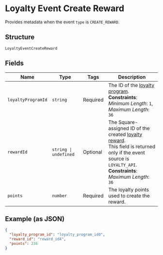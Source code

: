 
# Loyalty Event Create Reward

Provides metadata when the event `type` is `CREATE_REWARD`.

## Structure

`LoyaltyEventCreateReward`

## Fields

| Name | Type | Tags | Description |
|  --- | --- | --- | --- |
| `loyaltyProgramId` | `string` | Required | The ID of the [loyalty program](../../doc/models/loyalty-program.md).<br>**Constraints**: *Minimum Length*: `1`, *Maximum Length*: `36` |
| `rewardId` | `string \| undefined` | Optional | The Square-assigned ID of the created [loyalty reward](../../doc/models/loyalty-reward.md).<br>This field is returned only if the event source is `LOYALTY_API`.<br>**Constraints**: *Maximum Length*: `36` |
| `points` | `number` | Required | The loyalty points used to create the reward. |

## Example (as JSON)

```json
{
  "loyalty_program_id": "loyalty_program_id0",
  "reward_id": "reward_id4",
  "points": 236
}
```

